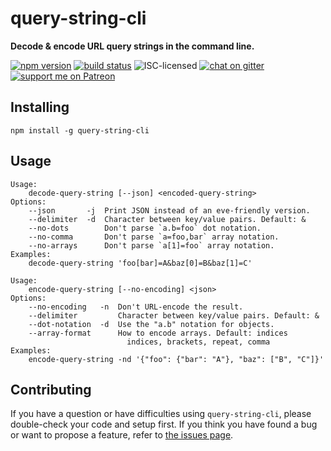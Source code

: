 # query-string-cli

**Decode & encode URL query strings in the command line.**

[![npm version](https://img.shields.io/npm/v/query-string-cli.svg)](https://www.npmjs.com/package/query-string-cli)
[![build status](https://img.shields.io/travis/derhuerst/query-string-cli.svg)](https://travis-ci.org/derhuerst/query-string-cli)
![ISC-licensed](https://img.shields.io/github/license/derhuerst/query-string-cli.svg)
[![chat on gitter](https://badges.gitter.im/derhuerst.svg)](https://gitter.im/derhuerst)
[![support me on Patreon](https://img.shields.io/badge/support%20me-on%20patreon-fa7664.svg)](https://patreon.com/derhuerst)


## Installing

```shell
npm install -g query-string-cli
```


## Usage

```
Usage:
    decode-query-string [--json] <encoded-query-string>
Options:
    --json       -j  Print JSON instead of an eve-friendly version.
    --delimiter  -d  Character between key/value pairs. Default: &
    --no-dots        Don't parse `a.b=foo` dot notation.
    --no-comma       Don't parse `a=foo,bar` array notation.
    --no-arrays      Don't parse `a[1]=foo` array notation.
Examples:
    decode-query-string 'foo[bar]=A&baz[0]=B&baz[1]=C'
```

```
Usage:
    encode-query-string [--no-encoding] <json>
Options:
    --no-encoding   -n  Don't URL-encode the result.
    --delimiter         Character between key/value pairs. Default: &
    --dot-notation  -d  Use the "a.b" notation for objects.
    --array-format      How to encode arrays. Default: indices
                          indices, brackets, repeat, comma
Examples:
    encode-query-string -nd '{"foo": {"bar": "A"}, "baz": ["B", "C"]}'
```


## Contributing

If you have a question or have difficulties using `query-string-cli`, please double-check your code and setup first. If you think you have found a bug or want to propose a feature, refer to [the issues page](https://github.com/derhuerst/query-string-cli/issues).
